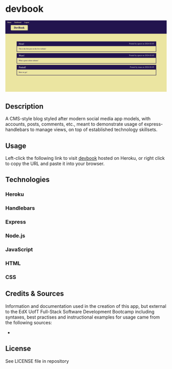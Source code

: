 # devbook

![Screenshot of the app as viewed in a desktop browser](public/assets/images/devbookCap.png)

## Description

A CMS-style blog styled after modern social media app models, with accounts, posts, comments, etc., meant to demonstrate usage of express-handlebars to manage views, on top of established technology skillsets.

## Usage 

Left-click the following link to visit 
[devbook]() hosted on Heroku, or right click to copy the URL and paste it into your browser. <!-- Click the button to enter the app, and enter a note title and text content, before clicking the save note button to save your note, which will appear in the sidebar on the left-hand side of the page on all platforms. Click the red trash can button next to an individual note in the sidebar to delete that note permanently. -->

## Technologies


### Heroku
### Handlebars
### Express
### Node.js
### JavaScript
### HTML
### CSS

## Credits & Sources

Information and documentation used in the creation of this app, but external to the EdX UofT Full-Stack Software Development Bootcamp including syntaxes, best practises and instructional examples for usage came from the following sources:

- 

## License

See LICENSE file in repository